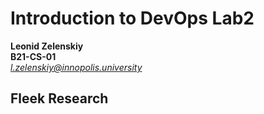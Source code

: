 # Introduction to DevOps Lab2
**Leonid Zelenskiy** <br>
**B21-CS-01** <br>
*l.zelenskiy@innopolis.university*

## Fleek Research

